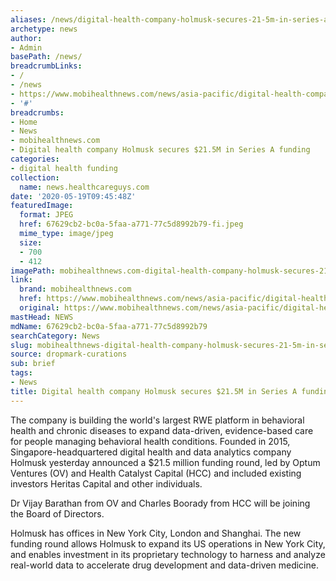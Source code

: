 ```yaml
---
aliases: /news/digital-health-company-holmusk-secures-21-5m-in-series-a-funding
archetype: news
author:
- Admin
basePath: /news/
breadcrumbLinks:
- /
- /news
- https://www.mobihealthnews.com/news/asia-pacific/digital-health-company-holmusk-secures-215m-series-funding
- '#'
breadcrumbs:
- Home
- News
- mobihealthnews.com
- Digital health company Holmusk secures $21.5M in Series A funding
categories:
- digital health funding
collection:
  name: news.healthcareguys.com
date: '2020-05-19T09:45:48Z'
featuredImage:
  format: JPEG
  href: 67629cb2-bc0a-5faa-a771-77c5d8992b79-fi.jpeg
  mime_type: image/jpeg
  size:
  - 700
  - 412
imagePath: mobihealthnews.com-digital-health-company-holmusk-secures-21-5m-in-series-a-funding
link:
  brand: mobihealthnews.com
  href: https://www.mobihealthnews.com/news/asia-pacific/digital-health-company-holmusk-secures-215m-series-funding
  original: https://www.mobihealthnews.com/news/asia-pacific/digital-health-company-holmusk-secures-215m-series-funding
mastHead: NEWS
mdName: 67629cb2-bc0a-5faa-a771-77c5d8992b79
searchCategory: News
slug: mobihealthnews-digital-health-company-holmusk-secures-21-5m-in-series-a-funding
source: dropmark-curations
sub: brief
tags:
- News
title: Digital health company Holmusk secures $21.5M in Series A funding
---
```


The company is building the world's largest RWE platform in behavioral health and chronic diseases to expand data-driven, evidence-based care for people managing behavioral health conditions. Founded in 2015, Singapore-headquartered digital health and data analytics company Holmusk yesterday announced a $21.5 million funding round, led by Optum Ventures (OV) and Health Catalyst Capital (HCC) and included existing investors Heritas Capital and other individuals.

Dr Vijay Barathan from OV and Charles Boorady from HCC will be joining the Board of Directors.

Holmusk has offices in New York City, London and Shanghai. The new funding round allows Holmusk to expand its US operations in New York City, and enables investment in its proprietary technology to harness and analyze real-world data to accelerate drug development and data-driven medicine.